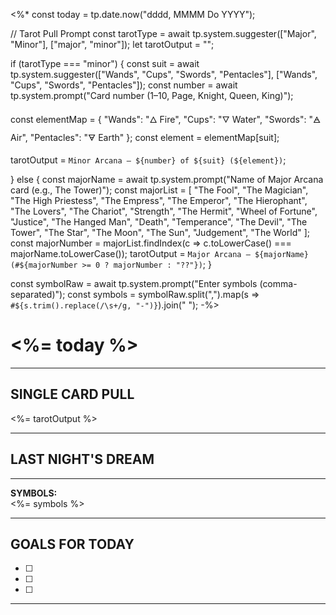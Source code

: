 <%*
const today = tp.date.now("dddd, MMMM Do YYYY");

// Tarot Pull Prompt
const tarotType = await tp.system.suggester(["Major", "Minor"], ["major", "minor"]);
let tarotOutput = "";

if (tarotType === "minor") {
  const suit = await tp.system.suggester(["Wands", "Cups", "Swords", "Pentacles"], ["Wands", "Cups", "Swords", "Pentacles"]);
  const number = await tp.system.prompt("Card number (1–10, Page, Knight, Queen, King)");

  const elementMap = {
    "Wands": "🜂 Fire",
    "Cups": "🜄 Water",
    "Swords": "🜁 Air",
    "Pentacles": "🜃 Earth"
  };
  const element = elementMap[suit];

  tarotOutput = `Minor Arcana — ${number} of ${suit} (${element})`;

} else {
  const majorName = await tp.system.prompt("Name of Major Arcana card (e.g., The Tower)");
  const majorList = [
    "The Fool", "The Magician", "The High Priestess", "The Empress", "The Emperor",
    "The Hierophant", "The Lovers", "The Chariot", "Strength", "The Hermit",
    "Wheel of Fortune", "Justice", "The Hanged Man", "Death", "Temperance",
    "The Devil", "The Tower", "The Star", "The Moon", "The Sun",
    "Judgement", "The World"
  ];
  const majorNumber = majorList.findIndex(c => c.toLowerCase() === majorName.toLowerCase());
  tarotOutput = `Major Arcana — ${majorName} (#${majorNumber >= 0 ? majorNumber : "??"})`;
}

const symbolRaw = await tp.system.prompt("Enter symbols (comma-separated)");
const symbols = symbolRaw.split(",").map(s => `#${s.trim().replace(/\s+/g, "-")}`).join(" ");
-%>

# <%= today %>

---

## SINGLE CARD PULL

<%= tarotOutput %>

---

## LAST NIGHT'S DREAM

---

**SYMBOLS:**  
<%= symbols %>

---

## GOALS FOR TODAY

- [ ] 
- [ ] 
- [ ] 

---
